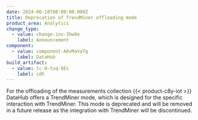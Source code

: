 ```yaml
---
date: 2024-06-10T00:00:00.000Z
title: Deprecation of TrendMiner offloading mode
product_area: Analytics
change_type:
  - value: change-inv-3bw8e
    label: Announcement
component:
  - value: component-A8vMaVaTg
    label: DataHub
build_artifact:
  - value: tc-H-tuq-8Es
    label: cdh
---
```

For the offloading of the measurements collection {{< product-c8y-iot >}} DataHub offers a TrendMiner mode, which is designed for the specific interaction with TrendMiner. This mode is deprecated and will be removed in a future release as the integration with TrendMiner will be discontinued.
